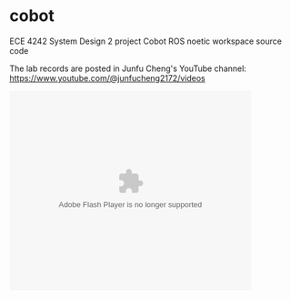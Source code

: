 # cobot
ECE 4242 System Design 2 project Cobot ROS noetic workspace source code

The lab records are posted in Junfu Cheng's YouTube channel:
https://www.youtube.com/@junfucheng2172/videos

<object width="425" height="350">
  <param name="Cobot Chess Player" value="https://www.youtube.com/watch?v=X1LVDeW8v2g" />
  <param name="wmode" value="transparent" />
  <embed src="https://www.youtube.com/watch?v=X1LVDeW8v2g"
         type="application/x-shockwave-flash"
         wmode="transparent" width="425" height="350" />
</object>
